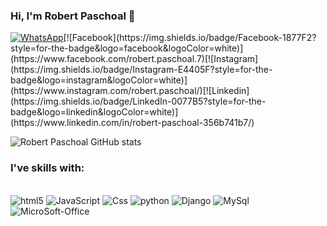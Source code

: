 ### Hi, I'm Robert Paschoal 🖖

[![WhatsApp](https://img.shields.io/badge/WhatsApp-25D366?style=for-the-badge&logo=whatsapp&logoColor=white)](https://wa.me/5512988448157?text=Olá%20Robert,%20Tudo%20Bem?)[![Facebook](https://img.shields.io/badge/Facebook-1877F2?style=for-the-badge&logo=facebook&logoColor=white)](https://www.facebook.com/robert.paschoal.7)[![Instagram](https://img.shields.io/badge/Instagram-E4405F?style=for-the-badge&logo=instagram&logoColor=white)](https://www.instagram.com/robert.paschoal/)[![Linkedin](https://img.shields.io/badge/LinkedIn-0077B5?style=for-the-badge&logo=linkedin&logoColor=white)](https://www.linkedin.com/in/robert-paschoal-356b741b7/)

![Robert Paschoal GitHub stats](https://github-readme-stats.vercel.app/api?username=paschoalrobert&show_icons=true&theme=radical)

### I've skills with:
<div style="display: inline_block"><br/>
    <img aling="center" alt="html5" src="https://img.shields.io/badge/HTML5-E34F26?style=for-the-badge&logo=html5&logoColor=white">
    <img aling="center" alt="JavaScript" src="https://img.shields.io/badge/JavaScript-F7DF1E?style=for-the-badge&logo=javascript&logoColor=black">
    <img aling="center" alt="Css" src="https://img.shields.io/badge/CSS3-1572B6?style=for-the-badge&logo=css3&logoColor=white">
    <img aling="center" alt="python" src="https://img.shields.io/badge/Python-14354C?style=for-the-badge&logo=python&logoColor=white">
    <img aling="center" alt="Django" src="https://img.shields.io/badge/Django-092E20?style=for-the-badge&logo=django&logoColor=white">
    <img aling="center" alt="MySql" src="https://img.shields.io/badge/MySQL-00000F?style=for-the-badge&logo=mysql&logoColor=white">
    <img aling="center" alt="MicroSoft-Office" src="https://img.shields.io/badge/Microsoft_Office-D83B01?style=for-the-badge&logo=microsoft-office&logoColor=white">
</div>
